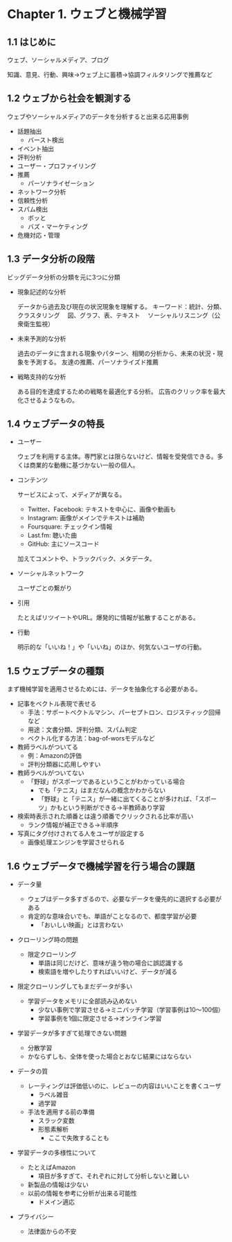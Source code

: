 # Chapter 1. ウェブと機械学習

## 1.1 はじめに

ウェブ、ソーシャルメディア、ブログ

知識、意見、行動、興味→ウェブ上に蓄積→協調フィルタリングで推薦など

## 1.2 ウェブから社会を観測する

ウェブやソーシャルメディアのデータを分析すると出来る応用事例

- 話題抽出
    - バースト検出
- イベント抽出
- 評判分析
- ユーザー・プロファイリング
- 推薦
    - パーソナライゼーション
- ネットワーク分析
- 信頼性分析
- スパム検出
    - ボッと
    - バズ・マーケティング
- 危機対応・管理

## 1.3 データ分析の段階

ビッグデータ分析の分類を元に3つに分類

- 現象記述的な分析

    データから過去及び現在の状況現象を理解する。
    キーワード：統計、分類、クラスタリング
    　図、グラフ、表、テキスト
    　ソーシャルリスニング（公衆衛生監視）

- 未来予測的な分析

    過去のデータに含まれる現象やパターン、相関の分析から、未来の状況・現象を予測する。
    友達の推薦、パーソナライズド推薦

- 戦略支持的な分析

    ある目的を達成するための戦略を最適化する分析。
    広告のクリック率を最大化させるようなもの。

## 1.4 ウェブデータの特長

- ユーザー

    ウェブを利用する主体。専門家とは限らないけど、情報を受発信できる。多くは商業的な動機に基づかない一般の個人。

- コンテンツ

    サービスによって、メディアが異なる。
    - Twitter、Facebook: テキストを中心に、画像や動画も
    - Instagram: 画像がメインでテキストは補助
    - Foursquare: チェックイン情報
    - Last.fm: 聴いた曲
    - GitHub: 主にソースコード

    加えてコメントや、トラックバック、メタデータ。

- ソーシャルネットワーク

    ユーザごとの繋がり

- 引用
    
    たとえばリツイートやURL。爆発的に情報が拡散することがある。

- 行動

    明示的な「いいね！」や「いいね」のほか、何気ないユーザの行動。

## 1.5 ウェブデータの種類

まず機械学習を適用させるためには、データを抽象化する必要がある。

- 記事をベクトル表現で表せる
    - 手法：サポートベクトルマシン、パーセプトロン、ロジスティック回帰など
    - 用途：文書分類、評判分類、スパム判定
    - ベクトル化する方法：bag-of-worsモデルなど
- 教師ラベルがついてる
    - 例：Amazonの評価
    - 評判分類器に応用しやすい
- 教師ラベルがついてない
    - 「野球」がスポーツであるということがわかっている場合
        - でも「テニス」はまだなんの概念かわからない
        - 「野球」と「テニス」が一緒に出てくることが多ければ、「スポーツ」かもという判断ができる→半教師あり学習
- 検索時表示された順番とは違う順番でクリックされる比率が高い
    - ランク情報が補正できる→半順序
- 写真にタグ付けされてる人をユーザが設定する
    - 画像処理エンジンを学習させられる

## 1.6 ウェブデータで機械学習を行う場合の課題

- データ量
    - ウェブはデータ多すぎるので、必要なデータを優先的に選択する必要がある
    - 肯定的な意味合いでも、単語がことなるので、都度学習が必要
        - 「おいしい映画」とは言わない
- クローリング時の問題
    - 限定クローリング
        - 単語は同じだけど、意味が違う物の場合に誤認識する
        - 検索語を増やしたりすればいいけど、データが減る
- 限定クローリングしてもまだデータが多い
    - 学習データをメモリに全部読み込めない
        - 少ない事例で学習させる→ミニバッチ学習（学習事例は10〜100個）
        - 学習事例を1個に限定させる→オンライン学習
- 学習データが多すぎて処理できない問題
    - 分散学習
    - かならずしも、全体を使った場合とおなじ結果にはならない

- データの質
    - レーティングは評価低いのに、レビューの内容はいいことを書くユーザ
        - ラベル雑音
        - 過学習
    - 手法を適用する前の準備
        - スラック変数
        - 形態素解析
            - ここで失敗することも
- 学習データの多様性について
    - たとえばAmazon
        - 項目が多すぎて、それぞれに対して分析しないと難しい
    - 新製品の情報は少ない
    - 以前の情報を参考に分析が出来る可能性
        - ドメイン適応
- プライバシー
    - 法律面からの不安
